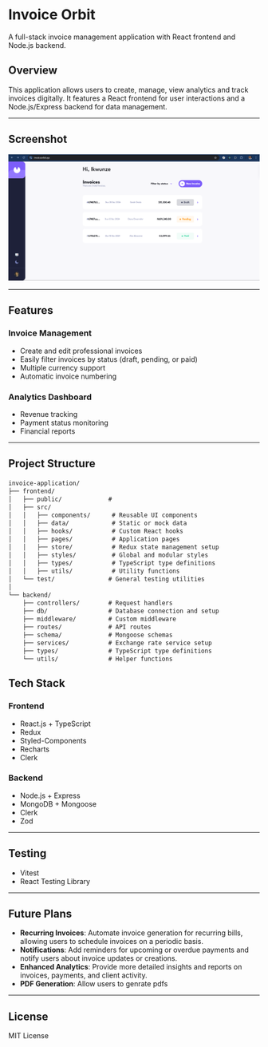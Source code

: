 # Invoice Orbit

A full-stack invoice management application with React frontend and Node.js backend.

## Overview
This application allows users to create, manage, view analytics and track invoices digitally. It features a React frontend for user interactions and a Node.js/Express backend for data management.

---

## Screenshot
![InvoiceOrbit Homepage](frontend/src/assets/invoice-orbit-screenshot.png)

---

## Features

### Invoice Management
- Create and edit professional invoices
- Easily filter invoices by status (draft, pending, or paid)
- Multiple currency support
- Automatic invoice numbering

### Analytics Dashboard
- Revenue tracking
- Payment status monitoring
- Financial reports

---

## Project Structure
```plaintext
invoice-application/
├── frontend/
│   ├── public/             # 
│   ├── src/
│   │   ├── components/      # Reusable UI components
│   │   ├── data/            # Static or mock data
│   │   ├── hooks/           # Custom React hooks
│   │   ├── pages/           # Application pages
│   │   ├── store/           # Redux state management setup
│   │   ├── styles/          # Global and modular styles
│   │   ├── types/           # TypeScript type definitions
│   │   ├── utils/           # Utility functions
│   └── test/               # General testing utilities
│
└── backend/
    ├── controllers/        # Request handlers
    ├── db/                 # Database connection and setup
    ├── middleware/         # Custom middleware
    ├── routes/             # API routes
    ├── schema/             # Mongoose schemas
    ├── services/           # Exchange rate service setup
    ├── types/              # TypeScript type definitions
    └── utils/              # Helper functions
```
## Tech Stack

### Frontend
- React.js + TypeScript
- Redux
- Styled-Components
- Recharts
- Clerk

### Backend
- Node.js + Express
- MongoDB + Mongoose
- Clerk
- Zod

---

## Testing
- Vitest
- React Testing Library

---  

## Future Plans
- **Recurring Invoices**: Automate invoice generation for recurring bills, allowing users to schedule invoices on a periodic basis.
- **Notifications**: Add reminders for upcoming or overdue payments and notify users about invoice updates or creations.
- **Enhanced Analytics**: Provide more detailed insights and reports on invoices, payments, and client activity.
- **PDF Generation**: Allow users to genrate pdfs

---

## License
MIT License
